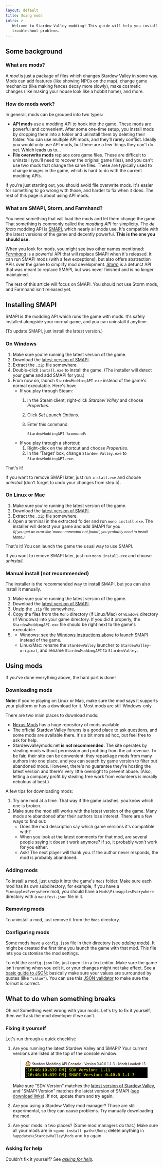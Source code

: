 ```yaml
---
layout: default
title: Using mods
intro: >
   Welcome to Stardew Valley modding! This guide will help you install mods and
   troubleshoot problems.
---
```


## Some background

### What are mods?
A _mod_ is just a package of files which changes Stardew Valley in some way. Mods can add features
(like showing NPCs on the map), change game mechanics (like making fences decay more slowly), make
cosmetic changes (like making your house look like a hobbit home), and more.

### How do mods work?
In general, mods can be grouped into two types:

* **API mods** use a modding API to hook into the game. These mods are powerful and convenient.
  After some one-time setup, you install mods by dropping them into a folder and uninstall them by
  deleting their folder. You can use multiple API mods, and they'll rarely conflict. Ideally you
  would only use API mods, but there are a few things they can't do yet. Which leads us to...
* **File overwrite mods** replace core game files. These are difficult to uninstall (you'll need to
  recover the original game files), and you can't use two mods that change the same files. These
  are typically used to change images in the game, which is hard to do with the current modding
  APIs.

If you're just starting out, you should avoid file overwrite mods. It's easier for something to go
wrong with those, and harder to fix when it does. The rest of this page is about using API mods.

### What are SMAPI, Storm, and Farmhand?
You need something that will load the mods and let them change the game. That something is commonly
called the _modding API_ for simplicity. The _de facto_ modding API is [SMAPI](https://github.com/cjsu/SMAPI),
which nearly all mods use. It's compatible with the latest versions of the game and decently
powerful. **This is the one you should use.**

When you look for mods, you might see two other names mentioned: _[Farmhand](https://github.com/ClxS/Stardew-Farmhand)_
is a powerful API that will replace SMAPI when it's released. It can run SMAPI mods (with a few
exceptions), but also offers abstraction APIs over the game to simplify mod development. _[Storm](http://community.playstarbound.com/threads/storm-modding-api.108484/)_
is a defunct API that was meant to replace SMAPI, but was never finished and is no longer
maintained.

The rest of this article will focus on SMAPI. You should not use Storm mods, and Farmhand isn't
released yet.

## Installing SMAPI
SMAPI is the modding API which runs the game with mods. It's safely installed alongside your normal
game, and you can uninstall it anytime.

(To update SMAPI, just install the latest version.)

### On Windows

1. Make sure you're running the latest version of the game.
2. Download the [latest version of SMAPI](https://github.com/ClxS/SMAPI/releases).
3. Extract the `.zip` file somewhere.
4. Double-click `install.exe` to install the game. (The installer will detect your game and add
   SMAPI for you.)
5. From now on, launch `StardewModdingAPI.exe` instead of the game's normal executable. Here's how:
   * If you play through Steam:
      1. In the Steam client, right-click _Stardew Valley_ and choose _Properties_.
      2. Click _Set Launch Options_.
      3. Enter this command:
      
         ```
         StardewModdingAPI %command%
         ```
   * If you play through a shortcut:
      1. Right-click on the shortcut and choose _Properties_.
      2. In the 'Target' box, change `Stardew Valley.exe` to `StardewModdingAPI.exe`.

That's it!

If you want to remove SMAPI later, just run `install.exe` and choose _uninstall_ (don't forget to
undo your changes from step 5).

### On Linux or Mac
1. Make sure you're running the latest version of the game.
2. Download the [latest version of SMAPI](https://github.com/ClxS/SMAPI/releases).
3. Extract the `.zip` file somewhere.
4. Open a terminal in the extracted folder and run `mono install.exe`. The installer will detect
   your game and add SMAPI for you.  
   <small>_(If you get an error like 'mono: command not found', you probably need to install [Mono](http://www.mono-project.com/).)_</small>

That's it! You can launch the game the usual way to use SMAPI.

If you want to remove SMAPI later, just run `mono install.exe` and choose _uninstall._

### Manual install (not recommended)
The installer is the recommended way to install SMAPI, but you can also install it manually.

1. Make sure you're running the latest version of the game.
2. Download the [latest version of SMAPI](https://github.com/ClxS/SMAPI/releases).
3. Unzip the `.zip` file somewhere.
4. Copy the files from the `Mono` directory (if Linux/Mac) or `Windows` directory (if Windows)
   into your game directory. If you did it properly, the `StardewModdingAPI.exe` file should be
   right next to the game's executable.
5. 
   * Windows: see the [Windows instructions above](#Windows) to launch SMAPI instead of the game.
   * Linux/Mac: rename the `StardewValley` launcher to `StardewValley-original`, and rename
     `StardewModdingAPI` to `StardewValley`.

## Using mods
If you've done everything above, the hard part is done!

### Downloading mods

<p class="warning">
<strong>Note:</strong> if you're playing on Linux or Mac, make sure the mod says it supports your
platform or has a download for it. Most mods are still Windows-only.
</p>

There are two main places to download mods:

* [Nexus Mods](http://nexusmods.com/stardewvalley/) has a huge repository of mods available.
* [The official Stardew Valley forums](http://community.playstarbound.com/forums/mods.215/)
  is a good place to ask questions, and some mods are available there. It's a bit more ad hoc, but
  feel free to ask for help.
* Stardewvalleymods.net **is not recommended**. The site operates by stealing mods without
  permission and profiting from the ad revenue. To be fair, their site can be convenient: they
  repackage mods from many authors into one place, and you can search by game version to filter out
  abandoned mods. However, there's no guarantee they're hosting the latest version and there's very
  little oversight to prevent abuse. (Also, letting a company profit by stealing free work from
  volunteers is morally nebulous at best.)

A few tips for downloading mods:

1. Try one mod at a time. That way if the game crashes, you know which one is broken.
2. Make sure the mod still works with the latest version of the game. Many mods are abandoned after
   their authors lose interest. There are a few ways to find out:
   * Does the mod description say which game versions it's compatible with?
   * When you look at the latest comments for that mod, are several people saying it doesn't
     work anymore? If so, it probably won't work for you either.
   * Ask! The next player will thank you. If the author never responds, the mod is probably
     abandoned.

### Adding mods
To install a mod, just unzip it into the game's `Mods` folder. Make sure each mod has its own
subdirectory; for example, if you have a `PineapplesEverywhere` mod, you should have a
`Mods\PineapplesEverywhere` directory with a `manifest.json` file in it.

### Removing mods
To uninstall a mod, just remove it from the `Mods` directory.

### Configuring mods
Some mods have a `config.json` file in their directory (see [_adding mods_](#adding-mods)). It
might be created the first time you launch the game with that mod. This file lets you customise
the mod settings.

To edit the `config.json` file, just open it in a text editor. Make sure the game isn't running
when you edit it, or your changes might not take effect. See a [basic guide to JSON](http://www.w3schools.com/js/js_json_syntax.asp);
basically make sure your values are surrounded by quotes (like `"value"`). You can use this
[JSON validator](https://jsonformatter.curiousconcept.com/) to make sure the format is correct.

## What to do when something breaks
Oh no! Something went wrong with your mods. Let's try to fix it yourself, then we'll ask the mod
developer if we can't.

### Fixing it yourself
Let's run through a quick checklist:

1. Are you running the latest Stardew Valley and SMAPI? Your current versions are listed at the top
   of the console window:

   > ![](images/using-mods/smapi-versions.png)
   
   Make sure "SDV Version" matches the [latest version of Stardew Valley](http://stardewvalleywiki.com/Version_History),
   and "SMAPI Version" matches the latest version of SMAPI ([see download links](#installing-smapi)).
   If not, update them and try again.

2. Are you using a Stardew Valley mod manager? Those are still experimental, so they can cause
   problems. Try manually downloading the mod.

3. Are your mods in two places? (Some mod managers do that.) Make sure all your mods are in
   `<game install path>\Mods`; delete anything in `%appdata%\StardewValley\Mods` and try
   again.

### Asking for help
Couldn't fix it yourself? See _[asking for help](/guides/asking-for-help)._
